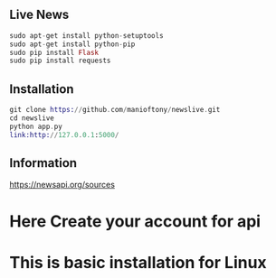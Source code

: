 ## Live News

```elixir
sudo apt-get install python-setuptools
sudo apt-get install python-pip
sudo pip install Flask
sudo pip install requests
```

## Installation
```elixir
git clone https://github.com/manioftony/newslive.git
cd newslive
python app.py
link:http://127.0.0.1:5000/
```

## Information

https://newsapi.org/sources

# Here Create your account for api
# This is basic installation for Linux
